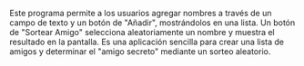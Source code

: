Este programa permite a los usuarios agregar nombres a través de un campo de texto y un botón de "Añadir", mostrándolos en una lista. Un botón de "Sortear Amigo" selecciona aleatoriamente un nombre y muestra el resultado en la pantalla. Es una aplicación sencilla para crear una lista de amigos y determinar el "amigo secreto" mediante un sorteo aleatorio.
